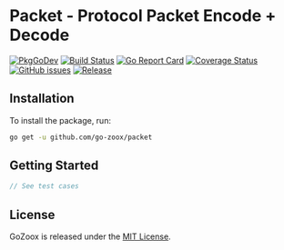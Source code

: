 # Packet - Protocol Packet Encode + Decode

[![PkgGoDev](https://pkg.go.dev/badge/github.com/go-zoox/packet)](https://pkg.go.dev/github.com/go-zoox/packet)
[![Build Status](https://github.com/go-zoox/packet/actions/workflows/ci.yml/badge.svg?branch=master)](https://github.com/go-zoox/packet/actions/workflows/ci.yml)
[![Go Report Card](https://goreportcard.com/badge/github.com/go-zoox/packet)](https://goreportcard.com/report/github.com/go-zoox/packet)
[![Coverage Status](https://coveralls.io/repos/github/go-zoox/packet/badge.svg?branch=master)](https://coveralls.io/github/go-zoox/packet?branch=master)
[![GitHub issues](https://img.shields.io/github/issues/go-zoox/packet.svg)](https://github.com/go-zoox/packet/issues)
[![Release](https://img.shields.io/github/tag/go-zoox/packet.svg?label=Release)](https://github.com/go-zoox/packet/tags)

## Installation
To install the package, run:
```bash
go get -u github.com/go-zoox/packet
```

## Getting Started

```go
// See test cases
```

## License
GoZoox is released under the [MIT License](./LICENSE).

